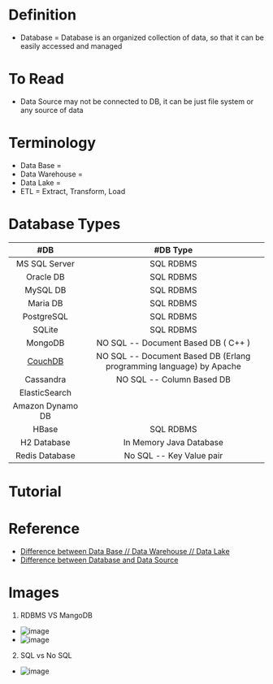 # Definition
* Database = Database is an organized collection of data, so that it can be easily accessed and managed

# To Read
* Data Source may not be connected to DB, it can be just file system or any source of data

# Terminology
* Data Base =
* Data Warehouse = 
* Data Lake = 
* ETL = Extract, Transform, Load

# Database Types
| #DB | #DB Type | 
| :---: | :---: | 
| MS SQL Server  | SQL RDBMS |
| Oracle DB   | SQL RDBMS |
| MySQL DB   | SQL RDBMS |
| Maria DB  | SQL RDBMS |
| PostgreSQL   | SQL RDBMS |
| SQLite  | SQL RDBMS |
| MongoDB   | NO SQL -- Document Based DB ( C++ )  | 
| [CouchDB](https://www.javatpoint.com/couchdb-tutorial)   | NO SQL -- Document Based DB (Erlang programming language) by Apache  | 
| Cassandra  | NO SQL -- Column Based DB  | 
| ElasticSearch  |  | 
| Amazon Dynamo DB   |  | 
| HBase  | SQL RDBMS | 
| H2 Database   | In Memory Java Database  | 
| Redis Database | No SQL -- Key Value pair |

# Tutorial

# Reference
* [Difference between Data Base // Data Warehouse // Data Lake](https://www.youtube.com/watch?v=WgIbvkyY4mI)
* [Difference between Database and Data Source](https://stackoverflow.com/questions/3698044/difference-between-database-and-data-source#:~:text=A%20data%20source%20is%20simply,provide%20data%20to%20your%20programs.)

# Images
1. RDBMS VS MangoDB
* ![image](https://user-images.githubusercontent.com/7721150/167446876-b5830400-b14a-43b8-a42b-7dbc81dfd1d3.png)
* ![image](https://user-images.githubusercontent.com/7721150/167462156-2f2b1731-1a43-4eda-9fb6-f0e26ffa5834.png)
2. SQL vs No SQL
* ![image](https://user-images.githubusercontent.com/7721150/168950223-c67133c5-fb76-44bd-9f0f-7257bcfe2762.png)




